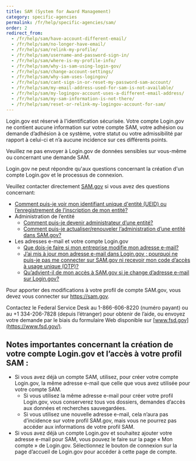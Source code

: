 ```yaml
---
title: SAM (System for Award Management)
category: specific-agencies
permalink: /fr/help/specific-agencies/sam/
order: 2
redirect_from:
  - /fr/help/sam/have-account-different-email/
  - /fr/help/sam/no-longer-have-email/
  - /fr/help/sam/relink-my-profile/
  - /fr/help/sam/username-and-password-sign-in/
  - /fr/help/sam/where-is-my-profile-info/
  - /fr/help/sam/why-is-sam-using-login-gov/
  - /fr/help/sam/change-account-settings/
  - /fr/help/sam/why-sam-uses-logingov/
  - /fr/help/sam/cant-sign-in-or-reset-my-password-sam-account/
  - /fr/help/sam/my-email-address-used-for-sam-is-not-available/
  - /fr/help/sam/my-logingov-account-uses-a-different-email-address/
  - /fr/help/sam/my-sam-information-is-not-there/
  - /fr/help/sam/reset-or-relink-my-logingov-account-for-sam/
---
```


Login.gov est réservé à l'identification sécurisée. Votre compte Login.gov ne contient aucune information sur votre compte SAM, votre adhésion ou demande d’adhésion à ce système, votre statut ou votre admissibilité par rapport à celui-ci et n’a aucune incidence sur ces différents points.

Veuillez ne pas envoyer à Login.gov de données sensibles sur vous-même ou concernant une demande SAM.

Login.gov ne peut répondre qu'aux questions concernant la création d'un compte Login.gov et le processus de connexion.

Veuillez contacter directement [SAM.gov](https://sam.gov/) si vous avez des questions concernant:

* [Comment puis-je voir mon identifiant unique d'entité (UEID) ou l’enregistrement de l’inscription de mon entité?](https://www.fsd.gov/gsafsd_sp?id=kb_article_view&sysparm_article=KB0041254)
* Administration de l’entité
  * [Comment puis-je devenir administrateur d’une entité?](https://www.fsd.gov/gsafsd_sp?id=gsafsd_kb_articles&sys_id=923dcc781b3a6d502fe5ed7ae54bcbe9)
  * [Comment puis-je actualiser/renouveler l’administration d’une entité dans SAM.gov?](https://www.fsd.gov/gsafsd_sp?id=gsafsd_kb_articles&sys_id=707404621b327d90860e62cfe54bcb58)
* Les adresses e-mail et votre compte Login.gov
  * [Que dois-je faire si mon entreprise modifie mon adresse e-mail?](https://www.fsd.gov/gsafsd_sp?id=gsafsd_kb_articles&sys_id=6d69d674879b355065b70ed40cbb35e9)
  * [J’ai mis à jour mon adresse e-mail dans Login.gov ; pourquoi ne puis-je pas me connecter sur SAM.gov ni recevoir mon code d’accès à usage unique (OTP)?](https://www.fsd.gov/gsafsd_sp?id=gsafsd_kb_articles&sys_id=da7c0c411bcdfd142fe5ed7ae54bcb4c)
  * [Qu’advient-il de mon accès à SAM.gov si je change d’adresse e-mail sur Login.gov?](https://www.fsd.gov/gsafsd_sp?id=gsafsd_kb_articles&sys_id=9f6f9c311b6d7150c5c4dd39bc4bcb22)

Pour apporter des modifications à votre profil de compte SAM.gov, vous devez vous connecter sur <https://sam.gov>.

Contactez le Federal Service Desk au 1-866-606-8220 (numéro payant) ou au +1 334-206-7828 (depuis l’étranger) pour obtenir de l’aide, ou envoyez votre demande par le biais du formulaire Web disponible sur [www.fsd.gov](https://www.fsd.gov/).

## Notes importantes concernant la création de votre compte Login.gov et l’accès à votre profil SAM :
* Si vous avez déjà un compte SAM, utilisez, pour créer votre compte Login.gov, la même adresse e-mail que celle que vous avez utilisée pour votre compte SAM.
  * Si vous utilisez la même adresse e-mail pour créer votre profil Login.gov, vous conserverez tous vos dossiers, demandes d’accès aux données et recherches sauvegardées.
  * Si vous utilisez une nouvelle adresse e-mail, cela n’aura pas d’incidence sur votre profil SAM.gov, mais vous ne pourrez pas accéder aux informations de votre profil SAM.
* Si vous avez déjà un compte Login.gov et souhaitez ajouter votre adresse e-mail pour SAM, vous pouvez le faire sur la page « Mon compte » de Login.gov. Sélectionnez le bouton de connexion sur la page d’accueil de Login.gov pour accéder à cette page de compte.
